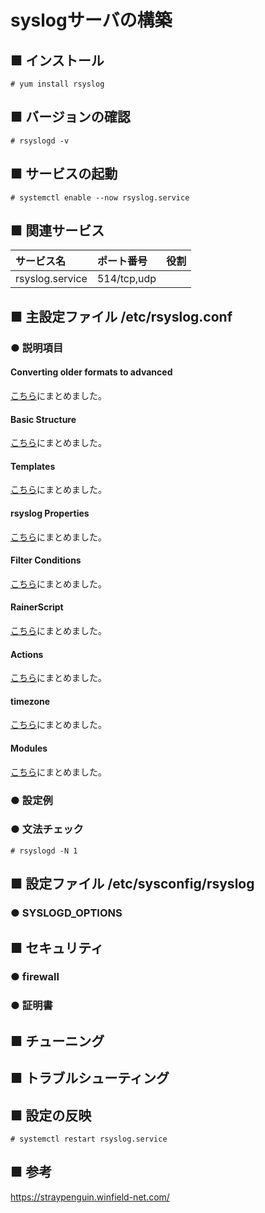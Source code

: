# syslogサーバの構築
## ■ インストール
```
# yum install rsyslog
```
## ■ バージョンの確認
```
# rsyslogd -v
```
## ■ サービスの起動
```
# systemctl enable --now rsyslog.service
```
## ■ 関連サービス
|サービス名|ポート番号|役割|
|:---|:---|:---|
|rsyslog.service|514/tcp,udp||

## ■ 主設定ファイル /etc/rsyslog.conf
### ● 説明項目
#### Converting older formats to advanced
[こちら]()にまとめました。

#### Basic Structure
[こちら]()にまとめました。

#### Templates
[こちら]()にまとめました。

#### rsyslog Properties
[こちら]()にまとめました。

#### Filter Conditions
[こちら]()にまとめました。

#### RainerScript
[こちら]()にまとめました。

#### Actions
[こちら]()にまとめました。

#### timezone
[こちら]()にまとめました。

#### Modules
[こちら]()にまとめました。

### ● 設定例
### ● 文法チェック
```
# rsyslogd -N 1
```
## ■ 設定ファイル /etc/sysconfig/rsyslog
### ● SYSLOGD_OPTIONS
## ■ セキュリティ
### ● firewall
### ● 証明書
## ■ チューニング
## ■ トラブルシューティング
## ■ 設定の反映
```
# systemctl restart rsyslog.service
```
## ■ 参考
https://straypenguin.winfield-net.com/
